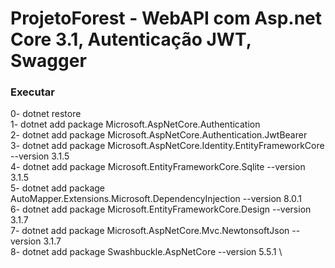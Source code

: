 # ProjetoForest - WebAPI com Asp.net Core 3.1, Autenticação JWT, Swagger

### Executar
0- dotnet restore \
1- dotnet add package Microsoft.AspNetCore.Authentication \
2- dotnet add package Microsoft.AspNetCore.Authentication.JwtBearer \
3- dotnet add package Microsoft.AspNetCore.Identity.EntityFrameworkCore --version 3.1.5 \
4- dotnet add package Microsoft.EntityFrameworkCore.Sqlite --version 3.1.5 \
5- dotnet add package AutoMapper.Extensions.Microsoft.DependencyInjection --version 8.0.1 \
6- dotnet add package Microsoft.EntityFrameworkCore.Design --version 3.1.7 \
7- dotnet add package Microsoft.AspNetCore.Mvc.NewtonsoftJson --version 3.1.7 \
8- dotnet add package Swashbuckle.AspNetCore --version 5.5.1 \
